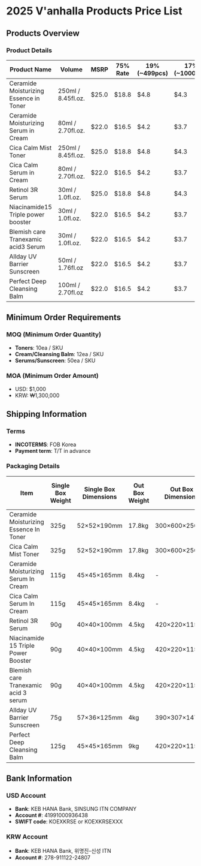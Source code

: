 # 2025 V'anhalla Products Price List

## Products Overview

### Product Details

| Product Name | Volume | MSRP | 75% Rate | 19% (~499pcs) | 17% (~1000pcs) |
|--------------|--------|------|----------|---------------|----------------|
| Ceramide Moisturizing Essence in Toner | 250ml / 8.45fl.oz. | $25.0 | $18.8 | $4.8 | $4.3 |
| Ceramide Moisturizing Serum in Cream | 80ml / 2.70fl.oz. | $22.0 | $16.5 | $4.2 | $3.7 |
| Cica Calm Mist Toner | 250ml / 8.45fl.oz. | $25.0 | $18.8 | $4.8 | $4.3 |
| Cica Calm Serum in Cream | 80ml / 2.70fl.oz. | $22.0 | $16.5 | $4.2 | $3.7 |
| Retinol 3R Serum | 30ml / 1.0fl.oz. | $25.0 | $18.8 | $4.8 | $4.3 |
| Niacinamide15 Triple power booster | 30ml / 1.0fl.oz. | $22.0 | $16.5 | $4.2 | $3.7 |
| Blemish care Tranexamic acid3 Serum | 30ml / 1.0fl.oz. | $22.0 | $16.5 | $4.2 | $3.7 |
| Allday UV Barrier Sunscreen | 50ml / 1.76fl.oz | $22.0 | $16.5 | $4.2 | $3.7 |
| Perfect Deep Cleansing Balm | 100ml / 2.70fl.oz | $22.0 | $16.5 | $4.2 | $3.7 |

## Minimum Order Requirements

### MOQ (Minimum Order Quantity)
- **Toners**: 10ea / SKU
- **Cream/Cleansing Balm**: 12ea / SKU
- **Serums/Sunscreen**: 50ea / SKU

### MOA (Minimum Order Amount)
- USD: $1,000
- KRW: ₩1,300,000

## Shipping Information

### Terms
- **INCOTERMS**: FOB Korea
- **Payment term**: T/T in advance

### Packaging Details

| Item | Single Box Weight | Single Box Dimensions | Out Box Weight | Out Box Dimensions | Qty per Out Box |
|------|------------------|---------------------|----------------|-------------------|-----------------|
| Ceramide Moisturizing Essence In Toner | 325g | 52×52×190mm | 17.8kg | 300×600×250mm | 50 pcs |
| Cica Calm Mist Toner | 325g | 52×52×190mm | 17.8kg | 300×600×250mm | 50 pcs |
| Ceramide Moisturizing Serum In Cream | 115g | 45×45×165mm | 8.4kg | - | 60 pcs |
| Cica Calm Serum In Cream | 115g | 45×45×165mm | 8.4kg | - | 60 pcs |
| Retinol 3R Serum | 90g | 40×40×100mm | 4.5kg | 420×220×115mm | 50 pcs |
| Niacinamide 15 Triple Power Booster | 90g | 40×40×100mm | 4.5kg | 420×220×115mm | 50 pcs |
| Blemish care Tranexamic acid 3 serum | 90g | 40×40×100mm | 4.5kg | 420×220×115mm | 50 pcs |
| Allday UV Barrier Sunscreen | 75g | 57×36×125mm | 4kg | 390×307×147mm | 50 pcs |
| Perfect Deep Cleansing Balm | 125g | 45×45×165mm | 9kg | 420×220×115mm | 60 pcs |

## Bank Information

### USD Account
- **Bank**: KEB HANA Bank, SINSUNG ITN COMPANY
- **Account #**: 41991000936438
- **SWIFT code**: KOEXKRSE or KOEXKRSEXXX

### KRW Account
- **Bank**: KEB HANA Bank, 위명진-신성 ITN
- **Account #**: 278-911122-24807